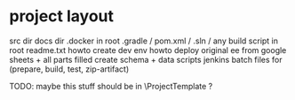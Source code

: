 # project layout

src dir
docs dir
.docker in root
.gradle / pom.xml / .sln / any build script in root
readme.txt
howto create dev env
howto deploy
original ee from google sheets + all parts filled
create schema + data scripts
jenkins batch files for (prepare, build, test, zip-artifact)

TODO: maybe this stuff should be in \ProjectTemplate ?